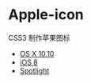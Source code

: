 # Apple-icon

CSS3 制作苹果图标

* [OS X 10.10](https://lvwzhen.github.io/apple-icon)
* [iOS 8](https://lvwzhen.github.io/apple-icon/ios8.html)
* [Spotlight](https://lvwzhen.github.io/apple-icon/spotlight.html)